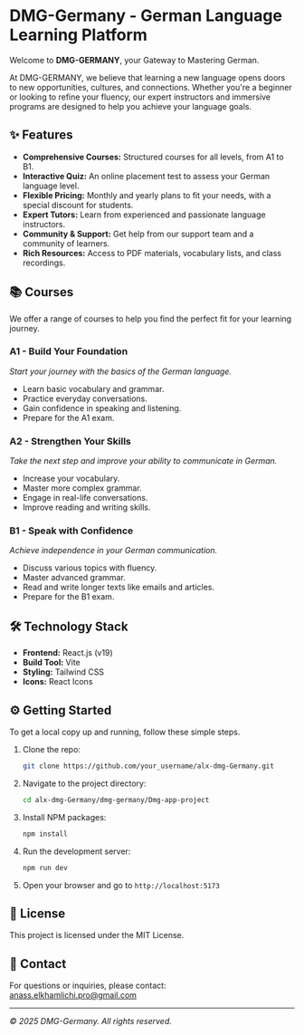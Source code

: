 # DMG-Germany - German Language Learning Platform

Welcome to **DMG-GERMANY**, your Gateway to Mastering German.

At DMG-GERMANY, we believe that learning a new language opens doors to new opportunities, cultures, and connections. Whether you're a beginner or looking to refine your fluency, our expert instructors and immersive programs are designed to help you achieve your language goals.

## ✨ Features

-   **Comprehensive Courses:** Structured courses for all levels, from A1 to B1.
-   **Interactive Quiz:** An online placement test to assess your German language level.
-   **Flexible Pricing:** Monthly and yearly plans to fit your needs, with a special discount for students.
-   **Expert Tutors:** Learn from experienced and passionate language instructors.
-   **Community & Support:** Get help from our support team and a community of learners.
-   **Rich Resources:** Access to PDF materials, vocabulary lists, and class recordings.

## 📚 Courses

We offer a range of courses to help you find the perfect fit for your learning journey.

### A1 - Build Your Foundation
*Start your journey with the basics of the German language.*
- Learn basic vocabulary and grammar.
- Practice everyday conversations.
- Gain confidence in speaking and listening.
- Prepare for the A1 exam.

### A2 - Strengthen Your Skills
*Take the next step and improve your ability to communicate in German.*
- Increase your vocabulary.
- Master more complex grammar.
- Engage in real-life conversations.
- Improve reading and writing skills.

### B1 - Speak with Confidence
*Achieve independence in your German communication.*
- Discuss various topics with fluency.
- Master advanced grammar.
- Read and write longer texts like emails and articles.
- Prepare for the B1 exam.

## 🛠️ Technology Stack

-   **Frontend:** React.js (v19)
-   **Build Tool:** Vite
-   **Styling:** Tailwind CSS
-   **Icons:** React Icons

## ⚙️ Getting Started

To get a local copy up and running, follow these simple steps.

1.  Clone the repo:
    ```sh
    git clone https://github.com/your_username/alx-dmg-Germany.git
    ```
2.  Navigate to the project directory:
    ```sh
    cd alx-dmg-Germany/dmg-germany/Dmg-app-project
    ```
3.  Install NPM packages:
    ```sh
    npm install
    ```
4.  Run the development server:
    ```sh
    npm run dev
    ```
5.  Open your browser and go to `http://localhost:5173`

## 📄 License

This project is licensed under the MIT License.

## 📧 Contact

For questions or inquiries, please contact: [anass.elkhamlichi.pro@gmail.com](mailto:anass.elkhamlichi.pro@gmail.com)

---
*© 2025 DMG-Germany. All rights reserved.*
